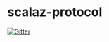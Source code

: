 # scalaz-protocol

[![Gitter](https://badges.gitter.im/scalaz/scalaz-protocol.svg)](https://gitter.im/scalaz/scalaz-protocol?utm_source=badge&utm_medium=badge&utm_campaign=pr-badge&utm_content=badge)